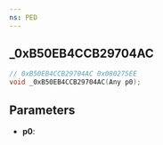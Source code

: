 ```yaml
---
ns: PED
---
```

## _0xB50EB4CCB29704AC

```c
// 0xB50EB4CCB29704AC 0x080275EE
void _0xB50EB4CCB29704AC(Any p0);
```


## Parameters
* **p0**: 

